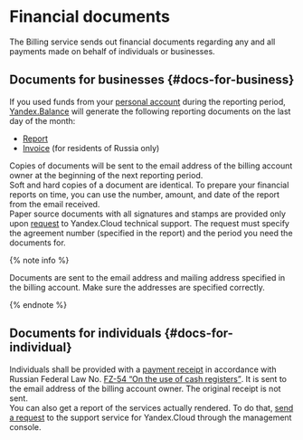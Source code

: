 # Financial documents

The Billing service sends out financial documents regarding any and all payments made on behalf of individuals or businesses.

## Documents for businesses {#docs-for-business}

If you used funds from your [personal account](../concepts/personal-account.md) during the reporting period, [Yandex.Balance](https://balance.yandex.com/) will generate the following reporting documents on the last day of the month:

- [Report](../concepts/act.md)
- [Invoice](../concepts/invoice.md) (for residents of Russia only)

Copies of documents will be sent to the email address of the billing account owner at the beginning of the next reporting period.
<br/>Soft and hard copies of a document are identical. To prepare your financial reports on time, you can use the number, amount, and date of the report from the email received.
<br/>Paper source documents with all signatures and stamps are provided only upon [request](../qa/common.md) to Yandex.Cloud technical support. The request must specify the agreement number (specified in the report) and the period you need the documents for.

{% note info %}

Documents are sent to the email address and mailing address specified in the billing account. Make sure the addresses are specified correctly.

{% endnote %}

## Documents for individuals {#docs-for-individual}

Individuals shall be provided with a [payment receipt](../concepts/individual-bill.md) in accordance with Russian Federal Law No. [FZ-54 <q>On the use of cash registers</q>](http://base.garant.ru/12130951/). It is sent to the email address of the billing account owner. The original receipt is not sent.
<br/>You can also get a report of the services actually rendered. To do that, [send a request](../qa/common.md) to the support service for Yandex.Cloud through the management console.

